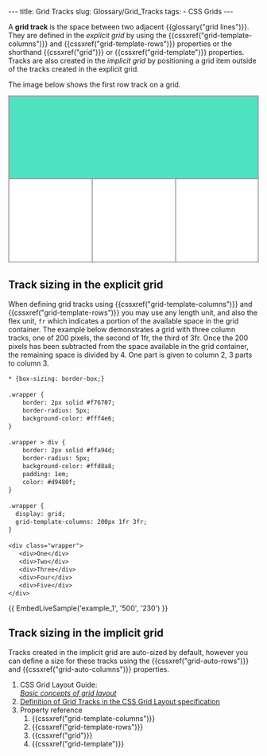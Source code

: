 --- title: Grid Tracks slug: Glossary/Grid\_Tracks tags: - CSS Grids ---

A **grid track** is the space between two adjacent {{glossary("grid lines")}}. They are defined in the *explicit grid* by using the {{cssxref("grid-template-columns")}} and {{cssxref("grid-template-rows")}} properties or the shorthand {{cssxref("grid")}} or {{cssxref("grid-template")}} properties. Tracks are also created in the *implicit grid* by positioning a grid item outside of the tracks created in the explicit grid.

The image below shows the first row track on a grid.

![Diagram showing a grid track.](1_grid_track.png)

Track sizing in the explicit grid
---------------------------------

When defining grid tracks using {{cssxref("grid-template-columns")}} and {{cssxref("grid-template-rows")}} you may use any length unit, and also the flex unit, `fr` which indicates a portion of the available space in the grid container. The example below demonstrates a grid with three column tracks, one of 200 pixels, the second of 1fr, the third of 3fr. Once the 200 pixels has been subtracted from the space available in the grid container, the remaining space is divided by 4. One part is given to column 2, 3 parts to column 3.

    * {box-sizing: border-box;}

    .wrapper {
        border: 2px solid #f76707;
        border-radius: 5px;
        background-color: #fff4e6;
    }

    .wrapper > div {
        border: 2px solid #ffa94d;
        border-radius: 5px;
        background-color: #ffd8a8;
        padding: 1em;
        color: #d9480f;
    }

    .wrapper {
      display: grid;
      grid-template-columns: 200px 1fr 3fr;
    }

    <div class="wrapper">
       <div>One</div>
       <div>Two</div>
       <div>Three</div>
       <div>Four</div>
       <div>Five</div>
    </div>

{{ EmbedLiveSample('example\_1', '500', '230') }}

Track sizing in the implicit grid
---------------------------------

Tracks created in the implicit grid are auto-sized by default, however you can define a size for these tracks using the {{cssxref("grid-auto-rows")}} and {{cssxref("grid-auto-columns")}} properties.

1.  CSS Grid Layout Guide:  
    *[Basic concepts of grid layout](/en-US/docs/Web/CSS/CSS_Grid_Layout/Basic_Concepts_of_Grid_Layout)*
2.  [Definition of Grid Tracks in the CSS Grid Layout specification](https://drafts.csswg.org/css-grid/#grid-track-concept)
3.  Property reference
    1.  {{cssxref("grid-template-columns")}}
    2.  {{cssxref("grid-template-rows")}}
    3.  {{cssxref("grid")}}
    4.  {{cssxref("grid-template")}}
